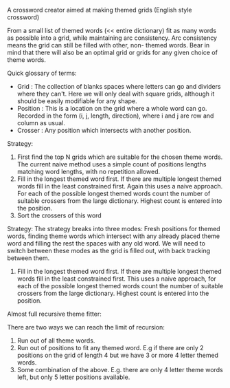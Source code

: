 A crossword creator aimed at making themed grids (English style crossword)

From a small list of themed words (<< entire dictionary) fit as many words as possible into a grid, 
while maintaining arc consistency. Arc consistency means the grid can still be filled with other, non-
themed words. Bear in mind that there will also be an optimal grid or grids for any given choice
of theme words.

Quick glossary of terms:
- Grid : The collection of blanks spaces where letters can go and dividers where they can't. Here
  we will only deal with square grids, although it should be easily modifiable for any shape.
- Position : This is a location on the grid where a whole word can go. Recorded in the form
  (i, j, length, direction), where i and j are row and column as usual.
- Crosser : Any position which intersects with another position.

Strategy:
1. First find the top N grids which are suitable for the chosen theme words. The current naive
   method uses a simple count of positions lengths matching word lengths, with no repetition
   allowed.
2. Fill in the longest themed word first. If there are multiple longest themed words fill in
   the least constrained first. Again this uses a naive approach. For each of the possible
   longest themed words count the number of suitable crossers from the large dictionary. Highest
   count is entered into the position.
3. Sort the crossers of this word


Strategy:
The strategy breaks into three modes: Fresh positions for themed words, finding theme words
which intersect with any already placed theme word and filling the rest the spaces with any
old word. We will need to switch between these modes as the grid is filled out, with back tracking
between them.

1. Fill in the longest themed word first. If there are multiple longest themed words fill in
   the least constrained first. This uses a naive approach, for each of the possible
   longest themed words count the number of suitable crossers from the large dictionary. Highest
   count is entered into the position.
   
Almost full recursive theme fitter:

There are two ways we can reach the limit of recursion:
1. Run out of all theme words.
2. Run out of positions to fit any themed word. E.g if there are only 2 positions on the grid of
   length 4 but we have 3 or more 4 letter themed words.
3. Some combination of the above. E.g. there are only 4 letter theme words left, but only 5
   letter positions available.
